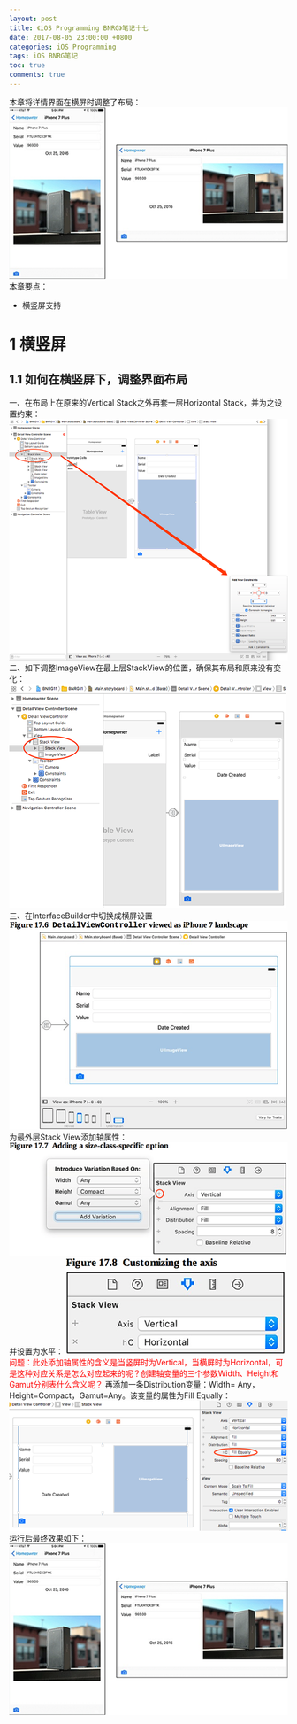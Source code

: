 ```yaml
---
layout: post
title: 《iOS Programming BNRG》笔记十七
date: 2017-08-05 23:00:00 +0800
categories: iOS Programming
tags: iOS BNRG笔记
toc: true
comments: true
---
```

本章将详情界面在横屏时调整了布局：
![](0805iOSProgrammingBNRG17/img01.png)
本章要点：
- 横竖屏支持
<!-- more -->

# 1 横竖屏
## 1.1 如何在横竖屏下，调整界面布局
一、在布局上在原来的Vertical Stack之外再套一层Horizontal Stack，并为之设置约束：
![](0805iOSProgrammingBNRG17/img02.png)
二、如下调整ImageView在最上层StackView的位置，确保其布局和原来没有变化：
![](0805iOSProgrammingBNRG17/img03.png)
三、在InterfaceBuilder中切换成横屏设置
![](0805iOSProgrammingBNRG17/img04.png)
为最外层Stack View添加轴属性：
![](0805iOSProgrammingBNRG17/img05.png)
并设置为水平：
![](0805iOSProgrammingBNRG17/img06.png)
<font color=red>问题：此处添加轴属性的含义是当竖屏时为Vertical，当横屏时为Horizontal，可是这种对应关系是怎么对应起来的呢？创建轴变量的三个参数Width、Height和Gamut分别表什么含义呢？</font>
再添加一条Distribution变量：Width= Any，Height=Compact，Gamut=Any。该变量的属性为Fill Equally：
![](0805iOSProgrammingBNRG17/img07.png)
运行后最终效果如下：
![](0805iOSProgrammingBNRG17/img01.png)